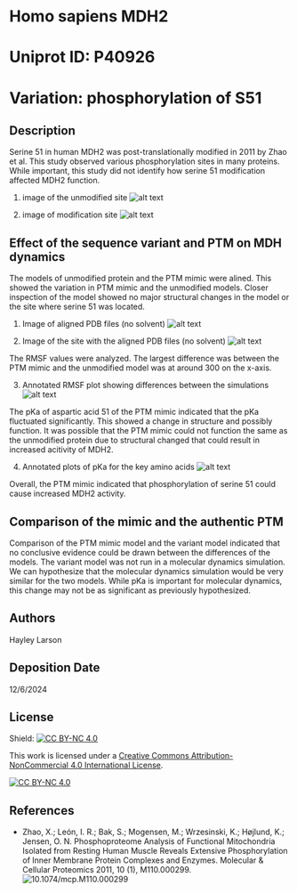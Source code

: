 # Homo sapiens MDH2
# Uniprot ID: P40926
# Variation: phosphorylation of S51


## Description

Serine 51 in human MDH2 was post-translationally modified in 2011 by Zhao et al. This study observed various phosphorylation sites in many proteins. While important, this study did not identify how serine 51 modification affected MDH2 function.

1. image of the unmodified site
![alt text](images/unmod_mdh2.png)

2. image of modification site
![alt text](images/variant_site.png)


## Effect of the sequence variant and PTM on MDH dynamics

The models of unmodified protein and the PTM mimic were alined. This showed the variation in PTM mimic and the unmodified models. Closer inspection of the model showed no major structural changes in the model or the site where serine 51 was located.

1. Image of aligned PDB files (no solvent)
![alt text](images/aligned_models.png)

2. Image of the site with the aligned PDB files (no solvent)
![alt text](images/aligned_s51_site.png)

The RMSF values were analyzed. The largest difference was between the PTM mimic and the unmodified model was at around 300 on the x-axis.

3. Annotated RMSF plot showing differences between the simulations
![alt text](images/rmsf_compare.png)

The pKa of aspartic acid 51 of the PTM mimic indicated that the pKa fluctuated significantly. This showed a change in structure and possibly function. It was possible that the PTM mimic could not function the same as the unmodified protein due to structural changed that could result in increased acitivity of MDH2.

4. Annotated plots of pKa for the key amino acids
![alt text](images/ser51_mimic_pKa.png)


Overall, the PTM mimic indicated that phosphorylation of serine 51 could cause increased MDH2 activity.


## Comparison of the mimic and the authentic PTM

Comparison of the PTM mimic model and the variant model indicated that no conclusive evidence could be drawn between the differences of the models. The variant model was not run in a molecular dynamics simulation. We can hypothesize that the molecular dynamics simulation would be very similar for the two models. While pKa is important for molecular dynamics, this change may not be as significant as previously hypothesized.

## Authors

Hayley Larson

## Deposition Date

12/6/2024

## License

Shield: [![CC BY-NC 4.0][cc-by-nc-shield]][cc-by-nc]

This work is licensed under a
[Creative Commons Attribution-NonCommercial 4.0 International License][cc-by-nc].

[![CC BY-NC 4.0][cc-by-nc-image]][cc-by-nc]

[cc-by-nc]: https://creativecommons.org/licenses/by-nc/4.0/
[cc-by-nc-image]: https://licensebuttons.net/l/by-nc/4.0/88x31.png
[cc-by-nc-shield]: https://img.shields.io/badge/License-CC%20BY--NC%204.0-lightgrey.svg


## References

* Zhao, X.; León, I. R.; Bak, S.; Mogensen, M.; Wrzesinski, K.; Højlund, K.; Jensen, O. N. Phosphoproteome Analysis of Functional Mitochondria Isolated from Resting Human Muscle Reveals Extensive Phosphorylation of Inner Membrane Protein Complexes and Enzymes. Molecular & Cellular Proteomics 2011, 10 (1), M110.000299. ![10.1074/mcp.M110.000299](https://doi.org/10.1074/mcp.M110.000299.)
